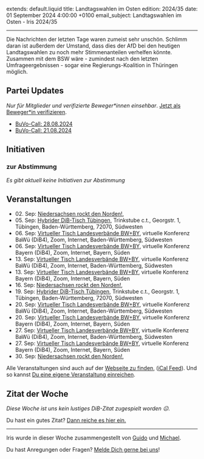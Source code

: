 
extends: default.liquid
title: Landtagswahlen im Osten
edition: 2024/35
date: 01 September 2024 4:00:00 +0100
email_subject: Landtagswahlen im Osten - Iris 2024/35

---
Die Nachrichten der letzten Tage waren zumeist sehr unschön. Schlimm daran ist außerdem der Umstand, dass dies der AfD bei den heutigen Landtagswahlen zu noch mehr Stimmenanteilen verhelfen könnte. Zusammen mit dem BSW wäre - zumindest nach den letzten Umfrageergebnissen - sogar eine Regierungs-Koalition in Thüringen möglich.


## Partei Updates

_Nur für Mitglieder und verifizierte Beweger\*innen einsehbar_. [Jetzt als Beweger\*in verifizieren](https://dib.de/bewegerin-werden/).

 - [BuVo-Call: 28.08.2024](https://marktplatz.dib.de/t/buvo-call-28-08-2024/40318)
 - [BuVo-Call: 21.08.2024](https://marktplatz.dib.de/t/buvo-call-21-08-2024/40316)

## Initiativen

### zur Abstimmung
_Es gibt aktuell keine Initiativen zur Abstimmung_

## Veranstaltungen

 - 02.&nbsp;Sep: [Niedersachsen rockt den Norden!](https://dib.de/events/niedersachsen-call-2024-09-02/), 
 - 05.&nbsp;Sep: [Hybrider DiB-Tisch Tübingen](https://dib.de/events/virtueller-tisch-tuebingen-2024-09-05/), Trinkstube c.t., Georgstr. 1, Tübingen, Baden-Württemberg, 72070, Südwesten
 - 06.&nbsp;Sep: [Virtueller Tisch Landesverbände BW+BY](https://dib.de/events/virtueller-tisch-landesverbaende-bwby-3-2024-09-06/), virtuelle Konferenz BaWü (DiB4), Zoom, Internet, Baden-Württemberg, Südwesten
 - 06.&nbsp;Sep: [Virtueller Tisch Landesverbände BW+BY](https://dib.de/events/virtueller-tisch-landesverbaende-bwby-2-2024-09-06/), virtuelle Konferenz Bayern (DiB4), Zoom, Internet, Bayern, Süden
 - 13.&nbsp;Sep: [Virtueller Tisch Landesverbände BW+BY](https://dib.de/events/virtueller-tisch-landesverbaende-bwby-3-2024-09-13/), virtuelle Konferenz BaWü (DiB4), Zoom, Internet, Baden-Württemberg, Südwesten
 - 13.&nbsp;Sep: [Virtueller Tisch Landesverbände BW+BY](https://dib.de/events/virtueller-tisch-landesverbaende-bwby-2-2024-09-13/), virtuelle Konferenz Bayern (DiB4), Zoom, Internet, Bayern, Süden
 - 16.&nbsp;Sep: [Niedersachsen rockt den Norden!](https://dib.de/events/niedersachsen-call-2024-09-16/), 
 - 19.&nbsp;Sep: [Hybrider DiB-Tisch Tübingen](https://dib.de/events/virtueller-tisch-tuebingen-2024-09-19/), Trinkstube c.t., Georgstr. 1, Tübingen, Baden-Württemberg, 72070, Südwesten
 - 20.&nbsp;Sep: [Virtueller Tisch Landesverbände BW+BY](https://dib.de/events/virtueller-tisch-landesverbaende-bwby-3-2024-09-20/), virtuelle Konferenz BaWü (DiB4), Zoom, Internet, Baden-Württemberg, Südwesten
 - 20.&nbsp;Sep: [Virtueller Tisch Landesverbände BW+BY](https://dib.de/events/virtueller-tisch-landesverbaende-bwby-2-2024-09-20/), virtuelle Konferenz Bayern (DiB4), Zoom, Internet, Bayern, Süden
 - 27.&nbsp;Sep: [Virtueller Tisch Landesverbände BW+BY](https://dib.de/events/virtueller-tisch-landesverbaende-bwby-3-2024-09-27/), virtuelle Konferenz BaWü (DiB4), Zoom, Internet, Baden-Württemberg, Südwesten
 - 27.&nbsp;Sep: [Virtueller Tisch Landesverbände BW+BY](https://dib.de/events/virtueller-tisch-landesverbaende-bwby-2-2024-09-27/), virtuelle Konferenz Bayern (DiB4), Zoom, Internet, Bayern, Süden
 - 30.&nbsp;Sep: [Niedersachsen rockt den Norden!](https://dib.de/events/niedersachsen-call-2024-09-30/),

Alle Veranstaltungen sind auch auf der [Webseite zu finden](https://dib.de/veranstaltungen/), ([iCal Feed](https://dib.de/?ical=1)). Und so kannst [Du eine eigene Veranstaltung einreichen](https://marktplatz.dib.de/t/eine-veranstaltung-auf-der-webseite-einreichen/21379).


## Zitat der Woche
_Diese Woche ist uns kein lustiges DiB-Zitat zugespielt worden ☹._

Du hast ein gutes Zitat? [Dann reiche es hier ein.](https://marktplatz.dib.de/t/fortsetzung-lustige-dib-zitate/24431)


---

Iris wurde in dieser Woche zusammengestellt von [Guido](https://marktplatz.dib.de/u/Guido/) und [Michael](https://marktplatz.dib.de/u/MichaelVoss/).

Du hast Anregungen oder Fragen? [Melde Dich gerne bei uns](https://marktplatz.dib.de/t/neu-iris-die-woechtliche-zusammenfasssung-zum-sonntagsbrunch/10990)!

